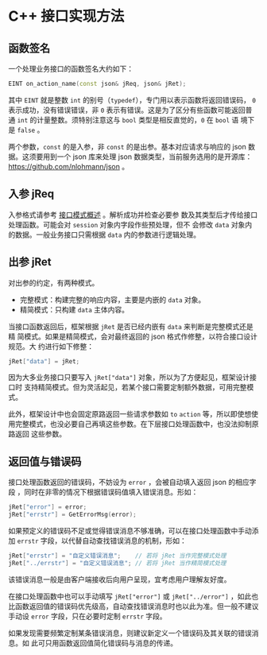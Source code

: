 # C++ 接口实现方法

## 函数签名

一个处理业务接口的函数签名大约如下：

```cpp
EINT on_action_name(const json& jReq, json& jRet);
```

其中 `EINT` 就是整数 `int` 的别号（`typedef`），专门用以表示函数将返回错误码，
`0` 表示成功，没有错误错误，非 `0` 表示有错误。这是为了区分有些函数可能返回普
通 `int` 的计量整数。须特别注意这与 `bool` 类型是相反直觉的，`0` 在 `bool` 语
境下是 `false` 。

两个参数，`const` 的是入参，非 `const` 的是出参。基本对应请求与响应的 json 数
据。这须要用到一个 json 库来处理 json 数据类型，当前服务选用的是开源库：
https://github.com/nlohmann/json 。

## 入参 jReq

入参格式请参考 [接口模式概述](../ch2_japi/post_json.md) 。解析成功并检查必要参
数及其类型后才传给接口处理函数。可能会对 `session` 对象内字段作些预处理，但不
会修改 `data` 对象内的数据。一般业务接口只需根据 `data` 内的参数进行逻辑处理。

## 出参 jRet

对出参的约定，有两种模式。

* 完整模式：构建完整的响应内容，主要是内嵌的 `data` 对象。
* 精简模式：只构建 `data` 主体内容。

当接口函数返回后，框架根据 `jRet` 是否已经内嵌有 `data` 来判断是完整模式还是精
简模式。如果是精简模式，会对最终返回的 json 格式作修整，以符合接口设计规范。大
约进行如下修整：

```cpp
jRet["data"] = jRet;
```

因为大多业务接口只要写入 `jRet["data"]` 对象，所以为了方便起见，框架设计接口时
支持精简模式。但为灵活起见，若某个接口需要定制额外数据，可用完整模式。

此外，框架设计中也会固定原路返回一些请求参数如 `to` `action` 等，所以即使想使
用完整模式，也没必要自己再填这些参数。在下层接口处理函数中，也没法抑制原路返回
这些参数。

## 返回值与错误码

接口处理函数返回的错误码，不妨设为 `error` ，会被自动填入返回 json 的相应字段
，同时在非零的情况下根据错误码值填入错误消息。形如：

```cpp
jRet["error"] = error;
jRet["errstr"] = GetErrorMsg(error);
```

如果预定义的错误码不足或觉得错误消息不够准确，可以在接口处理函数中手动添加
`errstr` 字段，以代替自动查找错误消息的机制，形如：

```cpp
jRet["errstr"] = "自定义错误消息";    // 若将 jRet 当作完整模式处理
jRet["../errstr"] = "自定义错误消息"; // 若将 jRet 当作精简模式处理
```

该错误消息一般是由客户端接收后向用户呈现，宜考虑用户理解友好度。

在接口处理函数中也可以手动填写 `jRet["error"]` 或 `jRet["../error"]` ，如此也
比函数返回值的错误码优先级高，自动查找错误消息时也以此为准。但一般不建议手动设
`error` 字段，只在必要时定制 `errstr` 字段。

如果发现需要频繁定制某条错误消息，则建议新定义一个错误码及其关联的错误消息。如
此可只用函数返回值简化错误码与消息的传递。
